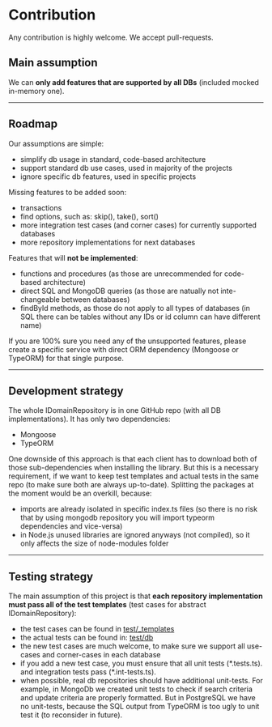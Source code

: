 # Contribution

Any contribution is highly welcome. We accept pull-requests.

## Main assumption

We can **only add features that are supported by all DBs** (included mocked in-memory one).

---

## Roadmap

Our assumptions are simple:

- simplify db usage in standard, code-based architecture
- support standard db use cases, used in majority of the projects
- ignore specific db features, used in specific projects

Missing features to be added soon:

- transactions
- find options, such as: skip(), take(), sort()
- more integration test cases (and corner cases) for currently supported databases
- more repository implementations for next databases

Features that will **not be implemented**:

- functions and procedures (as those are unrecommended for code-based architecture)
- direct SQL and MongoDB queries (as those are natually not inte-changeable between databases)
- findById methods, as those do not apply to all types of databases (in SQL there can be tables without any IDs or id column can have different name)

If you are 100% sure you need any of the unsupported features, please create a specific service with direct ORM dependency (Mongoose or TypeORM) for that single purpose.

---

## Development strategy

The whole IDomainRepository is in one GitHub repo (with all DB implementations). It has only two dependencies:

- Mongoose
- TypeORM

One downside of this approach is that each client has to download both of those sub-dependencies when installing the library. But this is a necessary requirement, if we want to keep test templates and actual tests in the same repo (to make sure both are always up-to-date). Splitting the packages at the moment would be an overkill, because:

- imports are already isolated in specific index.ts files (so there is no risk that by using mongodb repository you will import typeorm dependencies and vice-versa)
- in Node.js unused libraries are ignored anyways (not compiled), so it only affects the size of node-modules folder

---

## Testing strategy

The main assumption of this project is that **each repository implementation must pass all of the test templates** (test cases for abstract IDomainRepository):

- the test cases can be found in [test/\_templates](https://github.com/lukaszwilisowski/domain-repository/tree/main/test/_templates)
- the actual tests can be found in: [test/db](https://github.com/lukaszwilisowski/domain-repository/tree/main/test/db)
- the new test cases are much welcome, to make sure we support all use-cases and corner-cases in each database
- if you add a new test case, you must ensure that all unit tests (\*.tests.ts). and integration tests pass (\*.int-tests.ts).
- when possible, real db repositories should have additional unit-tests. For example, in MongoDb we created unit tests to check if search criteria and update criteria are properly formatted. But in PostgreSQL we have no unit-tests, because the SQL output from TypeORM is too ugly to unit test it (to reconsider in future).
